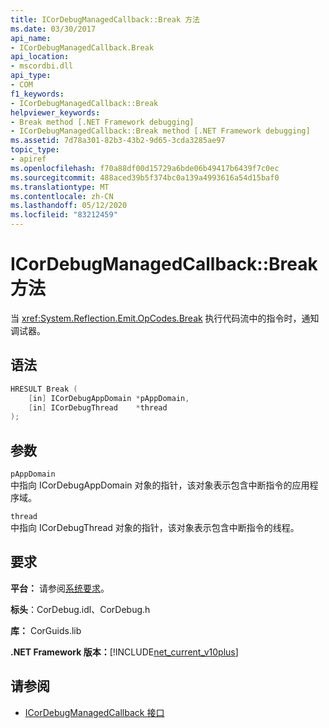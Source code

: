```yaml
---
title: ICorDebugManagedCallback::Break 方法
ms.date: 03/30/2017
api_name:
- ICorDebugManagedCallback.Break
api_location:
- mscordbi.dll
api_type:
- COM
f1_keywords:
- ICorDebugManagedCallback::Break
helpviewer_keywords:
- Break method [.NET Framework debugging]
- ICorDebugManagedCallback::Break method [.NET Framework debugging]
ms.assetid: 7d78a301-82b3-43b2-9d65-3cda3285ae97
topic_type:
- apiref
ms.openlocfilehash: f70a88df00d15729a6bde06b49417b6439f7c0ec
ms.sourcegitcommit: 488aced39b5f374bc0a139a4993616a54d15baf0
ms.translationtype: MT
ms.contentlocale: zh-CN
ms.lasthandoff: 05/12/2020
ms.locfileid: "83212459"
---
```

# <a name="icordebugmanagedcallbackbreak-method"></a>ICorDebugManagedCallback::Break 方法

当 <xref:System.Reflection.Emit.OpCodes.Break> 执行代码流中的指令时，通知调试器。

## <a name="syntax"></a>语法

```cpp
HRESULT Break (
    [in] ICorDebugAppDomain *pAppDomain,
    [in] ICorDebugThread    *thread
);
```

## <a name="parameters"></a>参数

`pAppDomain`\
中指向 ICorDebugAppDomain 对象的指针，该对象表示包含中断指令的应用程序域。

`thread`\
中指向 ICorDebugThread 对象的指针，该对象表示包含中断指令的线程。

## <a name="requirements"></a>要求

**平台：** 请参阅[系统要求](../../get-started/system-requirements.md)。

**标头**：CorDebug.idl、CorDebug.h

**库：** CorGuids.lib

**.NET Framework 版本：**[!INCLUDE[net_current_v10plus](../../../../includes/net-current-v10plus-md.md)]

## <a name="see-also"></a>请参阅

- [ICorDebugManagedCallback 接口](icordebugmanagedcallback-interface.md)
